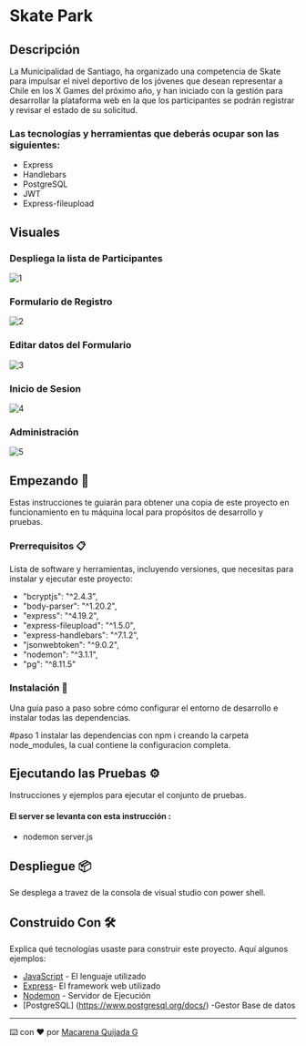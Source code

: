 # Skate Park

## Descripción
La Municipalidad de Santiago, ha organizado una competencia de Skate para impulsar el nivel deportivo de los jóvenes que desean representar a Chile en los X Games del próximo año, y han iniciado con la gestión para desarrollar la plataforma web en la que los participantes se podrán registrar y revisar el estado de su solicitud.
### Las tecnologías y herramientas que deberás ocupar son las siguientes:
- Express
- Handlebars
- PostgreSQL
- JWT
- Express-fileupload
## Visuales 
### Despliega la lista de Participantes
![1](https://github.com/MacarenaQuijadaG/Skate-Park/assets/50925916/68dfc4cb-6472-4d3b-aaa2-b94c810a3d80)
### Formulario de Registro
![2](https://github.com/MacarenaQuijadaG/Skate-Park/assets/50925916/9a133b71-5c30-4461-849e-3c118e68a037)
### Editar datos del Formulario
![3](https://github.com/MacarenaQuijadaG/Skate-Park/assets/50925916/e23edeff-c8b2-4843-b327-4d9b87db47e1)
### Inicio de Sesion
![4](https://github.com/MacarenaQuijadaG/Skate-Park/assets/50925916/8320314a-87f6-4386-9580-a6ca08ddd78b)
### Administración
![5](https://github.com/MacarenaQuijadaG/Skate-Park/assets/50925916/44ae3f58-a615-42db-b8d5-c680ce7611f2)


## Empezando 🚀

Estas instrucciones te guiarán para obtener una copia de este proyecto en funcionamiento en tu máquina local para propósitos de desarrollo y pruebas.

### Prerrequisitos 📋

Lista de software y herramientas, incluyendo versiones, que necesitas para instalar y ejecutar este proyecto:

- "bcryptjs": "^2.4.3",
- "body-parser": "^1.20.2",
- "express": "^4.19.2",
- "express-fileupload": "^1.5.0",
- "express-handlebars": "^7.1.2",
- "jsonwebtoken": "^9.0.2",
- "nodemon": "^3.1.1",
- "pg": "^8.11.5"

        
### Instalación 🔧

Una guía paso a paso sobre cómo configurar el entorno de desarrollo e instalar todas las dependencias.

#paso 1
instalar las dependencias con npm i creando la carpeta node_modules, la cual contiene la configuracion completa.

## Ejecutando las Pruebas ⚙️

Instrucciones y ejemplos para ejecutar el conjunto de pruebas.

####  El server se levanta con esta instrucción :

- nodemon server.js

## Despliegue 📦

Se desplega a travez de la consola de visual studio con power shell.

## Construido Con 🛠️

Explica qué tecnologías usaste para construir este proyecto. Aquí algunos ejemplos:

- [JavaScript](https://developer.mozilla.org/en-US/docs/Web/JavaScript) - El lenguaje utilizado
- [Express](https://expressjs.com/en/5x/api.html)- El framework web utilizado
- [Nodemon](https://www.npmjs.com/package/nodemon) - Servidor de Ejecución
- [PostgreSQL] (https://www.postgresql.org/docs/) -Gestor Base de datos 
---

⌨️ con ❤️ por [Macarena Quijada G](https://github.com/MacarenaQuijadaG)
